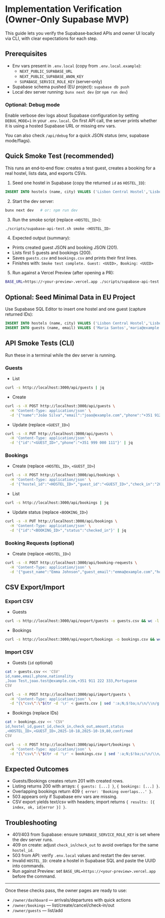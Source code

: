 # Implementation Verification (Owner‑Only Supabase MVP)

This guide lets you verify the Supabase‑backed APIs and owner UI locally via CLI, with clear expectations for each step.

## Prerequisites
- Env vars present in `.env.local` (copy from `.env.local.example`):
  - `NEXT_PUBLIC_SUPABASE_URL`
  - `NEXT_PUBLIC_SUPABASE_ANON_KEY`
  - `SUPABASE_SERVICE_ROLE_KEY` (server‑only)
- Supabase schema pushed (EU project): `supabase db push`
- Local dev server running: `bunx next dev` (or `npm run dev`)

### Optional: Debug mode
Enable verbose dev logs about Supabase configuration by setting `DEBUG_MODE=1` in your `.env.local`. On first API call, the server prints whether it is using a hosted Supabase URL or missing env vars.

You can also check `/api/debug` for a quick JSON status (env, supabase mode/flags).

## Quick Smoke Test (recommended)
This runs an end‑to‑end flow: creates a test guest, creates a booking for a real hostel, lists data, and exports CSVs.

1) Seed one hostel in Supabase (copy the returned `id` as `HOSTEL_ID`):
```sql
INSERT INTO hostels (name, city) VALUES ('Lisbon Central Hostel','Lisbon') RETURNING id;
```

2) Start the dev server:
```bash
bunx next dev   # or: npm run dev
```

3) Run the smoke script (replace `<HOSTEL_ID>`):
```bash
./scripts/supabase-api-test.sh smoke <HOSTEL_ID>
```

4) Expected output (summary):
- Prints created guest JSON and booking JSON (201).
- Lists first 5 guests and bookings (200).
- Saves `guests.csv` and `bookings.csv` and prints their first lines.
- Finishes with: `Smoke test complete. Guest: <UUID>, Booking: <UUID>`

5) Run against a Vercel Preview (after opening a PR):
```bash
BASE_URL=https://<your-preview>.vercel.app ./scripts/supabase-api-test.sh smoke <HOSTEL_ID>
```

## Optional: Seed Minimal Data in EU Project
Use Supabase SQL Editor to insert one hostel and one guest (capture returned IDs):

```sql
INSERT INTO hostels (name, city) VALUES ('Lisbon Central Hostel','Lisbon') RETURNING id;
INSERT INTO guests (name, email) VALUES ('Maria Santos','maria@example.com') RETURNING id;
```

## API Smoke Tests (CLI)
Run these in a terminal while the dev server is running.

### Guests
- List
```bash
curl -s http://localhost:3000/api/guests | jq
```
- Create
```bash
curl -s -X POST http://localhost:3000/api/guests \
  -H 'Content-Type: application/json' \
  -d '{"name":"João Silva","email":"joao@example.com","phone":"+351 912 345 678","nationality":"Portuguese"}' | jq
```
- Update (replace `<GUEST_ID>`)
```bash
curl -s -X PUT http://localhost:3000/api/guests \
  -H 'Content-Type: application/json' \
  -d '{"id":"<GUEST_ID>","phone":"+351 999 000 111"}' | jq
```

### Bookings
- Create (replace `<HOSTEL_ID>`, `<GUEST_ID>`)
```bash
curl -s -X POST http://localhost:3000/api/bookings \
  -H 'Content-Type: application/json' \
  -d '{"hostel_id":"<HOSTEL_ID>","guest_id":"<GUEST_ID>","check_in":"2025-10-15","check_out":"2025-10-17","amount":120}' | jq
```
- List
```bash
curl -s http://localhost:3000/api/bookings | jq
```
- Update status (replace `<BOOKING_ID>`)
```bash
curl -s -X PUT http://localhost:3000/api/bookings \
  -H 'Content-Type: application/json' \
  -d '{"id":"<BOOKING_ID>","status":"checked_in"}' | jq
```

### Booking Requests (optional)
- Create (replace `<HOSTEL_ID>`)
```bash
curl -s -X POST http://localhost:3000/api/booking-requests \
  -H 'Content-Type: application/json' \
  -d '{"guest_name":"Emma Johnson","guest_email":"emma@example.com","hostel_id":"<HOSTEL_ID>","check_in":"2025-10-20","check_out":"2025-10-22"}' | jq
```

## CSV Export/Import

### Export CSV
- Guests
```bash
curl -s http://localhost:3000/api/export/guests -o guests.csv && wc -l guests.csv && head -n 5 guests.csv
```
- Bookings
```bash
curl -s http://localhost:3000/api/export/bookings -o bookings.csv && wc -l bookings.csv && head -n 5 bookings.csv
```

### Import CSV
- Guests (`id` optional)
```bash
cat > guests.csv << 'CSV'
id,name,email,phone,nationality
,Joao Test,joao.test@example.com,+351 911 222 333,Portuguese
CSV

curl -s -X POST http://localhost:3000/api/import/guests \
  -H 'Content-Type: application/json' \
  -d "{\"csv\":\"$(tr -d '\r' < guests.csv | sed ':a;N;$!ba;s/\n/\\n/g')\"}" | jq
```
- Bookings (replace IDs)
```bash
cat > bookings.csv << 'CSV'
id,hostel_id,guest_id,check_in,check_out,amount,status
,<HOSTEL_ID>,<GUEST_ID>,2025-10-18,2025-10-19,80,confirmed
CSV

curl -s -X POST http://localhost:3000/api/import/bookings \
  -H 'Content-Type: application/json' \
  -d "{\"csv\":\"$(tr -d '\r' < bookings.csv | sed ':a;N;$!ba;s/\n/\\n/g')\"}" | jq
```

## Expected Outcomes
- Guests/Bookings creates return 201 with created rows.
- Listing returns 200 with arrays: `{ guests: [...] }`, `{ bookings: [...] }`.
- Overlapping bookings return 409 `{ error: 'Booking overlaps...' }`.
- 503 appears only if Supabase env vars are missing.
- CSV export yields text/csv with headers; import returns `{ results: [{ index, ok, id|error }] }`.

## Troubleshooting
- 401/403 from Supabase: ensure `SUPABASE_SERVICE_ROLE_KEY` is set where the dev server runs.
- 409 on create: adjust `check_in`/`check_out` to avoid overlaps for the same `hostel_id`.
- 503 from API: verify `.env.local` values and restart the dev server.
- Invalid `HOSTEL_ID`: create a hostel in Supabase SQL and paste the UUID into commands.
- Run against Preview: set `BASE_URL=https://<your-preview>.vercel.app` before the command.

---
Once these checks pass, the owner pages are ready to use:
- `/owner/dashboard` — arrivals/departures with quick actions
- `/owner/bookings` — list/create/cancel/check‑in/out
- `/owner/guests` — list/add
